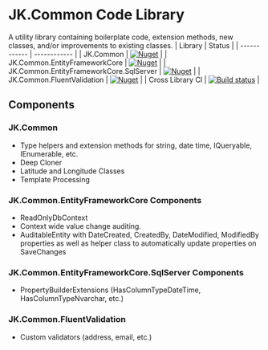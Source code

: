 # JK.Common Code Library

A utility library containing boilerplate code, extension methods, new classes, and/or improvements to existing classes.
| Library | Status |
| ------------ | ------------ |
| JK.Common | [![Nuget](https://img.shields.io/nuget/v/JK.Common.svg)](https://www.nuget.org/packages/JK.Common/) |
| JK.Common.EntityFrameworkCore  | [![Nuget](https://img.shields.io/nuget/v/JK.Common.EntityFrameworkCore.svg)](https://www.nuget.org/packages/JK.Common.EntityFrameworkCore/)  |
| JK.Common.EntityFrameworkCore.SqlServer  | [![Nuget](https://img.shields.io/nuget/v/JK.Common.EntityFrameworkCore.SqlServer.svg)](https://www.nuget.org/packages/JK.Common.EntityFrameworkCore.SqlServer/)  |
| JK.Common.FluentValidation  | [![Nuget](https://img.shields.io/nuget/v/JK.Common.FluentValidation.svg)](https://www.nuget.org/packages/JK.Common.FluentValidation/)  |
| Cross Library CI | [![Build status](https://dev.azure.com/knight0323/Common%20Library/_apis/build/status/master%20CI)](https://dev.azure.com/knight0323/Common%20Library/_build/latest?definitionId=5) |

## Components

### JK.Common

 - Type helpers and extension methods for string, date time, IQueryable, IEnumerable, etc.
 - Deep Cloner
 - Latitude and Longitude Classes
 - Template Processing

### JK.Common.EntityFrameworkCore Components

 - ReadOnlyDbContext 
 - Context wide value change auditing. 
 - AuditableEntity with DateCreated, CreatedBy, DateModified, ModifiedBy properties as well as helper class to automatically update properties on SaveChanges

### JK.Common.EntityFrameworkCore.SqlServer Components

 - PropertyBuilderExtensions (HasColumnTypeDateTime, HasColumnTypeNvarchar, etc.)

### JK.Common.FluentValidation

 - Custom validators (address, email, etc.)

